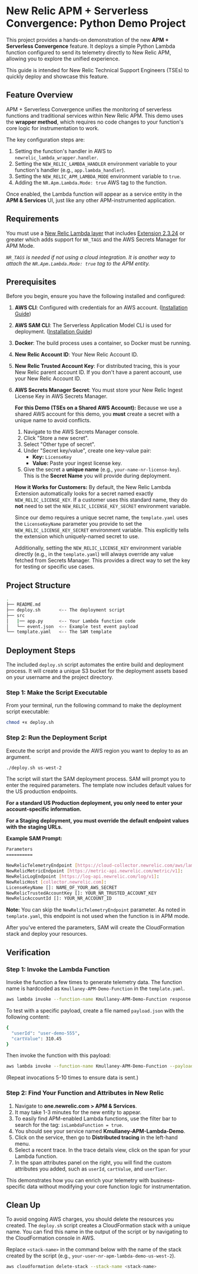 # New Relic APM + Serverless Convergence: Python Demo Project

This project provides a hands-on demonstration of the new **APM + Serverless Convergence** feature. It deploys a simple Python Lambda function configured to send its telemetry directly to New Relic APM, allowing you to explore the unified experience.

This guide is intended for New Relic Technical Support Engineers (TSEs) to quickly deploy and showcase this feature.

## Feature Overview

APM + Serverless Convergence unifies the monitoring of serverless functions and traditional services within New Relic APM. This demo uses the **wrapper method**, which requires no code changes to your function's core logic for instrumentation to work.

The key configuration steps are:

1. Setting the function's handler in AWS to `newrelic_lambda_wrapper.handler`.
2. Setting the `NEW_RELIC_LAMBDA_HANDLER` environment variable to your function's handler (e.g., `app.lambda_handler`).
3. Setting the `NEW_RELIC_APM_LAMBDA_MODE` environment variable to `true`.
4. Adding the `NR.Apm.Lambda.Mode: true` AWS tag to the function.

Once enabled, the Lambda function will appear as a service entity in the **APM & Services** UI, just like any other APM-instrumented application.

## Requirements

You must use a [New Relic Lambda layer](https://layers.newrelic-external.com/) that includes [Extension 2.3.24](https://github.com/newrelic/newrelic-lambda-extension/releases/tag/v2.3.24) or greater which adds support for `NR_TAGS` and the AWS Secrets Manager for APM Mode.

*`NR_TAGS` is needed if not using a cloud integration. It is another way to attach the `NR.Apm.Lambda.Mode: true` tag to the APM entity.*

## Prerequisites

Before you begin, ensure you have the following installed and configured:

1. **AWS CLI**: Configured with credentials for an AWS account. ([Installation Guide](https://docs.aws.amazon.com/cli/latest/userguide/cli-chap-install.html))
2. **AWS SAM CLI**: The Serverless Application Model CLI is used for deployment. ([Installation Guide](https://docs.aws.amazon.com/serverless-application-model/latest/developerguide/serverless-sam-cli-install.html))
3. **Docker**: The build process uses a container, so Docker must be running.
4. **New Relic Account ID**: Your New Relic Account ID.
5. **New Relic Trusted Account Key**: For distributed tracing, this is your New Relic parent account ID. If you don't have a parent account, use your New Relic Account ID.
6. **AWS Secrets Manager Secret**: You must store your New Relic Ingest License Key in AWS Secrets Manager.

    **For this Demo (TSEs on a Shared AWS Account):**
    Because we use a shared AWS account for this demo, you **must** create a secret with a unique name to avoid conflicts.

    1. Navigate to the AWS Secrets Manager console.
    2. Click "Store a new secret".
    3. Select "Other type of secret".
    4. Under "Secret key/value", create one key-value pair:
        * **Key:** `LicenseKey`
        * **Value:** Paste your ingest license key.
    5. Give the secret a **unique name** (e.g., `your-name-nr-license-key`). This is the **Secret Name** you will provide during deployment.

    **How it Works for Customers:**
    By default, the New Relic Lambda Extension automatically looks for a secret named exactly `NEW_RELIC_LICENSE_KEY`. If a customer uses this standard name, they do **not** need to set the `NEW_RELIC_LICENSE_KEY_SECRET` environment variable.

    Since our demo requires a unique secret name, the `template.yaml` uses the `LicenseKeyName` parameter you provide to set the `NEW_RELIC_LICENSE_KEY_SECRET` environment variable. This explicitly tells the extension which uniquely-named secret to use.

    Additionally, setting the `NEW_RELIC_LICENSE_KEY` environment variable directly (e.g., in the `template.yaml`) will always override any value fetched from Secrets Manager. This provides a direct way to set the key for testing or specific use cases.

## Project Structure

```sh
.
├── README.md
├── deploy.sh       <-- The deployment script
├── src
│   |── app.py      <-- Your Lambda function code
│   └── event.json  <-- Example test event payload
└── template.yaml   <-- The SAM template
```

## Deployment Steps

The included `deploy.sh` script automates the entire build and deployment process. It will create a unique S3 bucket for the deployment assets based on your username and the project directory.

### Step 1: Make the Script Executable

From your terminal, run the following command to make the deployment script executable:

```sh
chmod +x deploy.sh
```

### Step 2: Run the Deployment Script

Execute the script and provide the AWS region you want to deploy to as an argument.

```sh
./deploy.sh us-west-2
```

The script will start the SAM deployment process. SAM will prompt you to enter the required parameters. The template now includes default values for the US production endpoints.

**For a standard US Production deployment, you only need to enter your account-specific information.**

**For a Staging deployment, you must override the default endpoint values with the staging URLs.**

**Example SAM Prompt:**

```sh
Parameters
==========

NewRelicTelemetryEndpoint [https://cloud-collector.newrelic.com/aws/lambda/v1]:
NewRelicMetricEndpoint [https://metric-api.newrelic.com/metric/v1]:
NewRelicLogEndpoint [https://log-api.newrelic.com/log/v1]:
NewRelicHost [collector.newrelic.com]:
LicenseKeyName []: NAME_OF_YOUR_AWS_SECRET
NewRelicTrustedAccountKey []: YOUR_NR_TRUSTED_ACCOUNT_KEY
NewRelicAccountId []: YOUR_NR_ACCOUNT_ID
```

**Note:** You can skip the `NewRelicTelemetryEndpoint` parameter. As noted in `template.yaml`, this endpoint is not used when the function is in APM mode.

After you've entered the parameters, SAM will create the CloudFormation stack and deploy your resources.

## Verification

### Step 1: Invoke the Lambda Function

Invoke the function a few times to generate telemetry data. The function name is hardcoded as `Kmullaney-APM-Demo-Function` in the `template.yaml`.

```sh
aws lambda invoke --function-name Kmullaney-APM-Demo-Function response.json
```

To test with a specific payload, create a file named `payload.json` with the following content:

```sh
{
  "userId": "user-demo-555",
  "cartValue": 310.45
}
```

Then invoke the function with this payload:

```sh
aws lambda invoke --function-name Kmullaney-APM-Demo-Function --payload file://payload.json response.json
```

(Repeat invocations 5-10 times to ensure data is sent.)

### Step 2: Find Your Function and Attributes in New Relic

1. Navigate to **one.newrelic.com > APM & Services**.
2. It may take 1-3 minutes for the new entity to appear.
3. To easily find APM-enabled Lambda functions, use the filter bar to search for the tag: `isLambdaFunction = true`.
4. You should see your service named **Kmullaney-APM-Lambda-Demo**.
5. Click on the service, then go to **Distributed tracing** in the left-hand menu.
6. Select a recent trace. In the trace details view, click on the span for your Lambda function.
7. In the span attributes panel on the right, you will find the custom attributes you added, such as `userId`, `cartValue`, and `userTier`.

This demonstrates how you can enrich your telemetry with business-specific data without modifying your core function logic for instrumentation.

## Clean Up

To avoid ongoing AWS charges, you should delete the resources you created. The `deploy.sh` script creates a CloudFormation stack with a unique name. You can find this name in the output of the script or by navigating to the CloudFormation console in AWS.

Replace `<stack-name>` in the command below with the name of the stack created by the script (e.g., `your-user-nr-apm-lambda-demo-us-west-2`).

```sh
aws cloudformation delete-stack --stack-name <stack-name>
```
